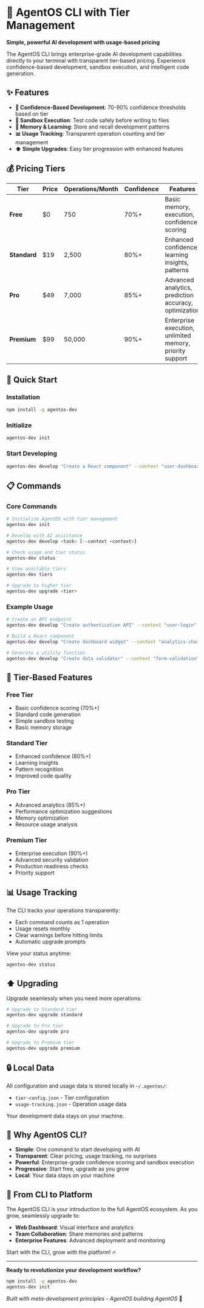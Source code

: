 # 🚀 AgentOS CLI with Tier Management

**Simple, powerful AI development with usage-based pricing**

The AgentOS CLI brings enterprise-grade AI development capabilities directly to your terminal with transparent tier-based pricing. Experience confidence-based development, sandbox execution, and intelligent code generation.

## ✨ Features

- **🎯 Confidence-Based Development**: 70-90% confidence thresholds based on tier
- **🧪 Sandbox Execution**: Test code safely before writing to files  
- **🧠 Memory & Learning**: Store and recall development patterns
- **📊 Usage Tracking**: Transparent operation counting and tier management
- **⬆️ Simple Upgrades**: Easy tier progression with enhanced features

## 💰 Pricing Tiers

| Tier | Price | Operations/Month | Confidence | Features |
|------|-------|------------------|------------|----------|
| **Free** | $0 | 750 | 70%+ | Basic memory, execution, confidence scoring |
| **Standard** | $19 | 2,500 | 80%+ | Enhanced confidence, learning insights, patterns |
| **Pro** | $49 | 7,000 | 85%+ | Advanced analytics, prediction accuracy, optimization |
| **Premium** | $99 | 50,000 | 90%+ | Enterprise execution, unlimited memory, priority support |

## 🚀 Quick Start

### Installation
```bash
npm install -g agentos-dev
```

### Initialize
```bash
agentos-dev init
```

### Start Developing
```bash
agentos-dev develop "Create a React component" --context "user-dashboard"
```

## 📋 Commands

### Core Commands
```bash
# Initialize AgentOS with tier management
agentos-dev init

# Develop with AI assistance  
agentos-dev develop <task> [--context <context>]

# Check usage and tier status
agentos-dev status

# View available tiers
agentos-dev tiers

# Upgrade to higher tier
agentos-dev upgrade <tier>
```

### Example Usage
```bash
# Create an API endpoint
agentos-dev develop "Create authentication API" --context "user-login"

# Build a React component
agentos-dev develop "Create dashboard widget" --context "analytics-chart"

# Generate a utility function
agentos-dev develop "Create data validator" --context "form-validation"
```

## 🎯 Tier-Based Features

### Free Tier
- Basic confidence scoring (70%+)
- Standard code generation
- Simple sandbox testing
- Basic memory storage

### Standard Tier
- Enhanced confidence (80%+)
- Learning insights
- Pattern recognition
- Improved code quality

### Pro Tier  
- Advanced analytics (85%+)
- Performance optimization suggestions
- Memory optimization
- Resource usage analysis

### Premium Tier
- Enterprise execution (90%+)
- Advanced security validation
- Production readiness checks
- Priority support

## 📊 Usage Tracking

The CLI tracks your operations transparently:
- Each command counts as 1 operation
- Usage resets monthly
- Clear warnings before hitting limits
- Automatic upgrade prompts

View your status anytime:
```bash
agentos-dev status
```

## ⬆️ Upgrading

Upgrade seamlessly when you need more operations:
```bash
# Upgrade to Standard tier
agentos-dev upgrade standard

# Upgrade to Pro tier  
agentos-dev upgrade pro

# Upgrade to Premium tier
agentos-dev upgrade premium
```

## 🔒 Local Data

All configuration and usage data is stored locally in `~/.agentos/`:
- `tier-config.json` - Tier configuration
- `usage-tracking.json` - Operation usage data

Your development data stays on your machine.

## 🌟 Why AgentOS CLI?

- **Simple**: One command to start developing with AI
- **Transparent**: Clear pricing, usage tracking, no surprises
- **Powerful**: Enterprise-grade confidence scoring and sandbox execution
- **Progressive**: Start free, upgrade as you grow
- **Local**: Your data stays on your machine

## 🚀 From CLI to Platform

The AgentOS CLI is your introduction to the full AgentOS ecosystem. As you grow, seamlessly upgrade to:
- **Web Dashboard**: Visual interface and analytics
- **Team Collaboration**: Share memories and patterns
- **Enterprise Features**: Advanced deployment and monitoring

Start with the CLI, grow with the platform! 🔥

---

**Ready to revolutionize your development workflow?**

```bash
npm install -g agentos-dev
agentos-dev init
```

*Built with meta-development principles - AgentOS building AgentOS* 🤖